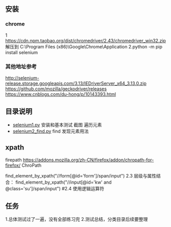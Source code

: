 


## 安装

### chrome
1 https://cdn.npm.taobao.org/dist/chromedriver/2.43/chromedriver_win32.zip  解压到 C:\Program Files (x86)\Google\Chrome\Application
2.python -m pip install selenium

### 其他地址参考
http://selenium-release.storage.googleapis.com/3.13/IEDriverServer_x64_3.13.0.zip
https://github.com/mozilla/geckodriver/releases
https://www.cnblogs.com/du-hong/p/10143393.html

## 目录说明
* [selenium1.py]()  安装和基本测试 截图 遍历元素
* [selenium2_find.py]() find 发现元素用法

## xpath
firepath  https://addons.mozilla.org/zh-CN/firefox/addon/chropath-for-firefox/
ChroPath

find_element_by_xpath("//form[@id='form']/span/input") 2.3 层级与属性结合：
find_element_by_xpath("//input[@id='kw' and @class='su']/span/input")  #2.4 使用逻辑运算符

## 任务
1.总体测试过了一遍，没有全部练习完
2.测试总结，分类目录后续要整理